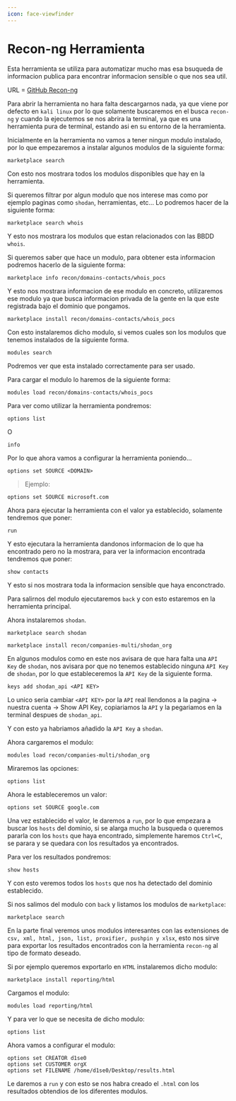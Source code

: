 ```yaml
---
icon: face-viewfinder
---
```


# Recon-ng Herramienta

Esta herramienta se utiliza para automatizar mucho mas esa bsuqueda de informacion publica para encontrar informacion sensible o que nos sea util.

URL = [GitHub Recon-ng](https://github.com/lanmaster53/recon-ng)

Para abrir la herramienta no hara falta descargarnos nada, ya que viene por defecto en `kali linux` por lo que solamente buscaremos en el busca `recon-ng` y cuando la ejecutemos se nos abrira la terminal, ya que es una herramienta pura de terminal, estando asi en su entorno de la herramienta.

Inicialmente en la herramienta no vamos a tener ningun modulo instalado, por lo que empezaremos a instalar algunos modulos de la siguiente forma:

```shell
marketplace search
```

Con esto nos mostrara todos los modulos disponibles que hay en la herramienta.

Si queremos filtrar por algun modulo que nos interese mas como por ejemplo paginas como `shodan`, herramientas, etc... Lo podremos hacer de la siguiente forma:

```shell
marketplace search whois
```

Y esto nos mostrara los modulos que estan relacionados con las BBDD `whois`.

Si queremos saber que hace un modulo, para obtener esta informacion podremos hacerlo de la siguiente forma:

```shell
marketplace info recon/domains-contacts/whois_pocs
```

Y esto nos mostrara informacion de ese modulo en concreto, utilizaremos ese modulo ya que busca informacion privada de la gente en la que este registrada bajo el dominio que pongamos.

```shell
marketplace install recon/domains-contacts/whois_pocs
```

Con esto instalaremos dicho modulo, si vemos cuales son los modulos que tenemos instalados de la siguiente forma.

```shell
modules search
```

Podremos ver que esta instalado correctamente para ser usado.

Para cargar el modulo lo haremos de la siguiente forma:

```shell
modules load recon/domains-contacts/whois_pocs
```

Para ver como utilizar la herramienta pondremos:

```shell
options list
```

O

```shell
info
```

Por lo que ahora vamos a configurar la herramienta poniendo...

```shell
options set SOURCE <DOMAIN>
```

> Ejemplo:

```shell
options set SOURCE microsoft.com
```

Ahora para ejecutar la herramienta con el valor ya establecido, solamente tendremos que poner:

```shell
run
```

Y esto ejecutara la herramienta dandonos informacion de lo que ha encontrado pero no la mostrara, para ver la informacion encontrada tendremos que poner:

```shell
show contacts
```

Y esto si nos mostrara toda la informacion sensible que haya enconctrado.

Para salirnos del modulo ejecutaremos `back` y con esto estaremos en la herramienta principal.

Ahora instalaremos `shodan`.

```shell
marketplace search shodan
```

```shell
marketplace install recon/companies-multi/shodan_org
```

En algunos modulos como en este nos avisara de que hara falta una `API Key` de `shodan`, nos avisara por que no tenemos establecido ninguna `API Key` de `shodan`, por lo que estableceremos la `API Key` de la siguiente forma.

```shell
keys add shodan_api <API KEY>
```

Lo unico seria cambiar `<API KEY>` por la `API` real llendonos a la pagina -> nuestra cuenta -> Show API Key, copiariamos la `API` y la pegariamos en la terminal despues de `shodan_api`.

Y con esto ya habriamos añadido la `API Key` a `shodan`.

Ahora cargaremos el modulo:

```shell
modules load recon/companies-multi/shodan_org
```

Miraremos las opciones:

```shell
options list
```

Ahora le estableceremos un valor:

```shell
options set SOURCE google.com
```

Una vez establecido el valor, le daremos a `run`, por lo que empezara a buscar los `hosts` del dominio, si se alarga mucho la busqueda o queremos pararla con los `hosts` que haya encontrado, simplemente haremos `Ctrl+C`, se parara y se quedara con los resultados ya encontrados.

Para ver los resultados pondremos:

```shell
show hosts
```

Y con esto veremos todos los `hosts` que nos ha detectado del dominio establecido.

Si nos salimos del modulo con `back` y listamos los modulos de `marketplace`:

```shell
marketplace search
```

En la parte final veremos unos modulos interesantes con las extensiones de `csv, xml, html, json, list, proxifier, pushpin y xlsx`, esto nos sirve para exportar los resultados encontrados con la herramienta `recon-ng` al tipo de formato deseado.

Si por ejemplo queremos exportarlo en `HTML` instalaremos dicho modulo:

```shell
marketplace install reporting/html
```

Cargamos el modulo:

```shell
modules load reporting/html
```

Y para ver lo que se necesita de dicho modulo:

```shell
options list
```

Ahora vamos a configurar el modulo:

```shell
options set CREATOR d1se0
options set CUSTOMER orgX
options set FILENAME /home/d1se0/Desktop/results.html
```

Le daremos a `run` y con esto se nos habra creado el `.html` con los resultados obtendios de los diferentes modulos.
